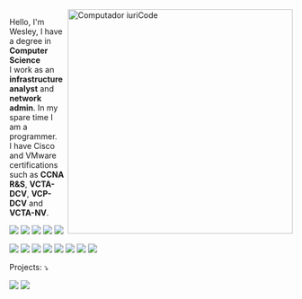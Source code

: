 <img src="https://raw.githubusercontent.com/MicaelliMedeiros/micaellimedeiros/master/image/computer-illustration.png" min-width="400px" max-width="400px" width="400px" align="right" alt="Computador iuriCode">

<p align="left">
  Hello, I'm Wesley, I have a degree in <strong>Computer Science</strong><br>I work as an <strong>infrastructure analyst</strong> and <strong>network admin</strong>. In my spare time I am a programmer.<br>I have Cisco and VMware certifications such as <strong>CCNA R&S</strong>, <strong>VCTA-DCV</strong>, <strong>VCP-DCV</strong> and <strong>VCTA-NV</strong>.
</p>

<p align="left">
  <img src="https://img.shields.io/badge/JavaScript-323330?style=for-the-badge&logo=javascript&logoColor=F7DF1E">
  <img src="https://img.shields.io/badge/Node.js-43853D?style=for-the-badge&logo=node.js&logoColor=white">
  <img src="https://img.shields.io/badge/C-00599C?style=for-the-badge&logo=c&logoColor=white">
  <img src="https://img.shields.io/badge/PHP-777BB4?style=for-the-badge&logo=php&logoColor=white">
  <img src="https://img.shields.io/badge/Python-14354C?style=for-the-badge&logo=python&logoColor=white">
</p>

<p align="left">
  <img src="https://img.shields.io/badge/VMware-231f20?style=for-the-badge&logo=VMware&logoColor=white"/>
  <img src="https://img.shields.io/badge/CISCO-1BA0D7?style=for-the-badge&logo=cisco&logoColor=white"/>
  <img src="https://img.shields.io/badge/docker%20-%230db7ed.svg?&style=for-the-badge&logo=docker&logoColor=white"/>
  <img src="https://img.shields.io/badge/ansible%20-%231A1918.svg?&style=for-the-badge&logo=ansible&logoColor=white"/>
  <img src="https://img.shields.io/badge/terraform%20-%235835CC.svg?&style=for-the-badge&logo=terraform&logoColor=white"/>
  <img src="https://img.shields.io/badge/Openstack-%23f01742.svg?&style=for-the-badge&logo=openstack&logoColor=white"/>
  <img src="https://img.shields.io/badge/Prometheus-000000?style=for-the-badge&logo=prometheus&labelColor=000000"/>
  <img src="https://img.shields.io/badge/Zabbix-%23f01742.svg?&style=for-the-badge&logo=zabbix&logoColor=white"/>
</p>

<p align="left">
  Projects: ⤵️
</p>

<p align="left">
  
  <a href="https://aosafe.com.br" alt="Site">
  <img src="https://img.shields.io/static/v1?label=Aosafe&message=Aosafe&color=232634"/></a>

  <a href="https://www.instagram.com/wsouzaoficial/" alt="Instagram">
  <img src="https://img.shields.io/badge/@wsouzaoficial-E4405F?style=for-the-badge&logo=instagram&logoColor=white&link=https://instagram.com/infraantenada"/></a>

</p>  

<!--
**wesleydsou/wesleydsou** is a ✨ _special_ ✨ repository because its `README.md` (this file) appears on your GitHub profile.

Here are some ideas to get you started:

- 🔭 I’m currently working on ...
- 🌱 I’m currently learning ...
- 👯 I’m looking to collaborate on ...
- 🤔 I’m looking for help with ...
- 💬 Ask me about ...
- 📫 How to reach me: ...
- 😄 Pronouns: ...
- ⚡ Fun fact: ...
-->
